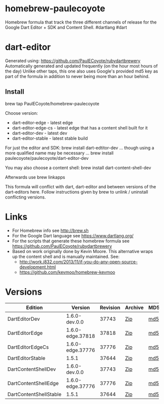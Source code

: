 homebrew-paulecoyote
====================

Homebrew formula that track the three different channels of release for the Google Dart Editor + SDK and Content Shell.  #dartlang #dart

dart-editor
===========

Generated using: https://github.com/PaulECoyote/rubydartbrewery
Automatically generated and updated frequently (on the hour most hours of the day)
Unlike other taps, this one also uses Google's provided md5 key as part of the formula in addition to never being more than an hour behind.

Install
-------
brew tap PaulECoyote/homebrew-paulecoyote

Choose version:
* dart-editor-edge - latest edge
* dart-editor-edge-cs - latest edge that has a content shell built for it
* dart-editor-dev - latest dev
* dart-editor-stable - latest stable build

For just the editor and SDK:
brew install dart-edtitor-dev
... though using a more qualified name may be necessary ...
brew install paulecoyote/paulecoyote/dart-editor-dev

You may also choose a content shell:
brew install dart-content-shell-dev

Afterwards use 
brew linkapps

This formula will conflict with dart, dart-editor and between versions of the dart-editors here.  Follow instructions given by brew to unlink / uninstall conflicting versions.

Links
=====
* For Homebrew info see http://brew.sh
* For the Google Dart language see https://www.dartlang.org/
* For the scripts that generate these homebrew formula see https://github.com/PaulECoyote/rubydartbrewery
* Based on work originally done by Kevin Moore. This alternative wraps up the content shell and is manually maintained.  See: 
    * http://work.j832.com/2013/11/if-you-do-any-open-source-development.html
    * https://github.com/kevmoo/homebrew-kevmoo

Versions
========
| Edition | Version | Revision | Archive | MD5 | Notes |
| ------- | ------- | -------- | ------- | --- | ----- |
| DartEditorDev | 1.6.0-dev.0.0 | 37743 | [Zip](http://storage.googleapis.com/dart-archive/channels/dev/release/37743/editor/darteditor-macos-x64.zip) | [md5](http://storage.googleapis.com/dart-archive/channels/dev/release/37743/editor/darteditor-macos-x64.zip.md5sum) | [Changes](http://storage.googleapis.com/dart-archive/channels/dev/release/latest/changelog.html) |
| DartEditorEdge | 1.6.0-edge.37818 | 37818 | [Zip](http://storage.googleapis.com/dart-archive/channels/be/raw/37818/editor/darteditor-macos-x64.zip) | [md5](http://storage.googleapis.com/dart-archive/channels/be/raw/37818/editor/darteditor-macos-x64.zip.md5sum) | - |
| DartEditorEdgeCs | 1.6.0-edge.37776 | 37776 | [Zip](http://storage.googleapis.com/dart-archive/channels/be/raw/37776/editor/darteditor-macos-x64.zip) | [md5](http://storage.googleapis.com/dart-archive/channels/be/raw/37776/editor/darteditor-macos-x64.zip.md5sum) | - |
| DartEditorStable | 1.5.1 | 37644 | [Zip](http://storage.googleapis.com/dart-archive/channels/stable/release/37644/editor/darteditor-macos-x64.zip) | [md5](http://storage.googleapis.com/dart-archive/channels/stable/release/37644/editor/darteditor-macos-x64.zip.md5sum) | [Changes](http://storage.googleapis.com/dart-archive/channels/stable/release/latest/changelog.html) |
| DartContentShellDev | 1.6.0-dev.0.0 | 37743 | [Zip](http://storage.googleapis.com/dart-archive/channels/dev/release/37743/dartium/content_shell-macos-ia32-release.zip) | [md5](http://storage.googleapis.com/dart-archive/channels/dev/release/37743/dartium/content_shell-macos-ia32-release.zip.md5sum) | - |
| DartContentShellEdge | 1.6.0-edge.37776 | 37776 | [Zip](http://storage.googleapis.com/dart-archive/channels/be/raw/37776/dartium/content_shell-macos-ia32-release.zip) | [md5](http://storage.googleapis.com/dart-archive/channels/be/raw/37776/dartium/content_shell-macos-ia32-release.zip.md5sum) | - |
| DartContentShellStable | 1.5.1 | 37644 | [Zip](http://storage.googleapis.com/dart-archive/channels/stable/release/37644/dartium/content_shell-macos-ia32-release.zip) | [md5](http://storage.googleapis.com/dart-archive/channels/stable/release/37644/dartium/content_shell-macos-ia32-release.zip.md5sum) | - |
